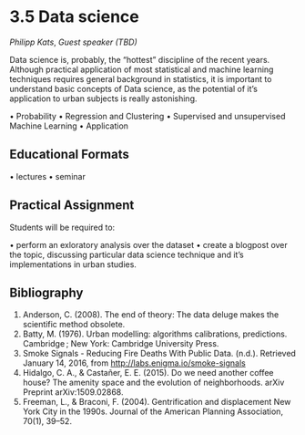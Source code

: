 # 3.5 Data science

*Philipp Kats*, *Guest speaker (TBD)*

Data science is, probably, the “hottest” discipline of the recent years. Although practical application of most statistical and machine learning techniques requires general background in statistics, it is important to understand basic concepts of Data science, as the potential of it’s application to urban subjects is really astonishing.

•	Probability 
•	Regression and Clustering 
•	Supervised and unsupervised Machine Learning 
•	Application 


## Educational Formats
•	lectures 
•	seminar 

## Practical Assignment
Students will be required to:

•	perform an exloratory analysis over the dataset
•	create a blogpost over the topic, discussing particular data science technique and it’s implementations in urban studies.


## Bibliography

1.	Anderson, C. (2008). The end of theory: The data deluge makes the scientific method obsolete. 
2.	Batty, M. (1976). Urban modelling: algorithms calibrations, predictions. Cambridge ; New York: Cambridge University Press. 
3.	Smoke Signals - Reducing Fire Deaths With Public Data. (n.d.). Retrieved January 14, 2016, from http://labs.enigma.io/smoke-signals
4.	Hidalgo, C. A., & Castañer, E. E. (2015). Do we need another coffee house? The amenity space and the evolution of neighborhoods. arXiv Preprint arXiv:1509.02868.
5.	Freeman, L., & Braconi, F. (2004). Gentrification and displacement New York City in the 1990s. Journal of the American Planning Association, 70(1), 39–52.
